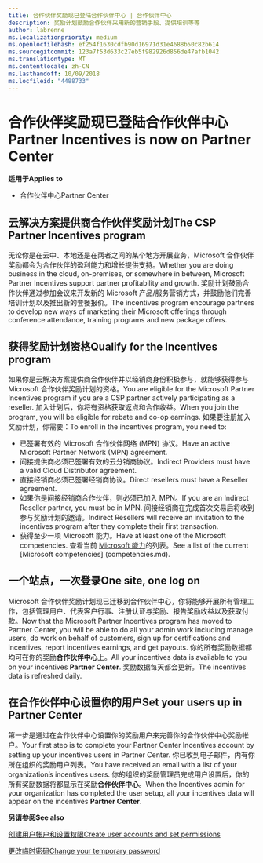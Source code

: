 ```yaml
---
title: 合作伙伴奖励现已登陆合作伙伴中心 | 合作伙伴中心
description: 奖励计划鼓励合作伙伴采用新的营销手段、提供培训等等
author: labrenne
ms.localizationpriority: medium
ms.openlocfilehash: ef254f1630cdfb90d16971d31e4688b50c82b614
ms.sourcegitcommit: 123a7f53d633c27eb5f982926d856de47afb1042
ms.translationtype: MT
ms.contentlocale: zh-CN
ms.lasthandoff: 10/09/2018
ms.locfileid: "4488733"
---
```

# <a name="partner-incentives-is-now-on-partner-center"></a><span data-ttu-id="c010c-103">合作伙伴奖励现已登陆合作伙伴中心</span><span class="sxs-lookup"><span data-stu-id="c010c-103">Partner Incentives is now on Partner Center</span></span> 

**<span data-ttu-id="c010c-104">适用于</span><span class="sxs-lookup"><span data-stu-id="c010c-104">Applies to</span></span>**

-  <span data-ttu-id="c010c-105">合作伙伴中心</span><span class="sxs-lookup"><span data-stu-id="c010c-105">Partner Center</span></span>

## <a name="the-csp-partner-incentives-program"></a><span data-ttu-id="c010c-106">云解决方案提供商合作伙伴奖励计划</span><span class="sxs-lookup"><span data-stu-id="c010c-106">The CSP Partner Incentives program</span></span>

<span data-ttu-id="c010c-107">无论你是在云中、本地还是在两者之间的某个地方开展业务，Microsoft 合作伙伴奖励都会为合作伙伴的盈利能力和增长提供支持。</span><span class="sxs-lookup"><span data-stu-id="c010c-107">Whether you are doing business in the cloud, on-premises, or somewhere in between, Microsoft Partner Incentives support partner profitability and growth.</span></span> <span data-ttu-id="c010c-108">奖励计划鼓励合作伙伴通过参加会议来开发新的 Microsoft 产品/服务营销方式，并鼓励他们完善培训计划以及推出新的套餐报价。</span><span class="sxs-lookup"><span data-stu-id="c010c-108">The incentives program encourage partners to develop new ways of marketing their Microsoft offerings through conference attendance, training programs and new package offers.</span></span> 

## <a name="qualify-for-the-incentives-program"></a><span data-ttu-id="c010c-109">获得奖励计划资格</span><span class="sxs-lookup"><span data-stu-id="c010c-109">Qualify for the Incentives program</span></span>

<span data-ttu-id="c010c-110">如果你是云解决方案提供商合作伙伴并以经销商身份积极参与，就能够获得参与 Microsoft 合作伙伴奖励计划的资格。</span><span class="sxs-lookup"><span data-stu-id="c010c-110">You are eligible for the Microsoft Partner Incentives program if you are a CSP partner actively participating as a reseller.</span></span>
<span data-ttu-id="c010c-111">加入计划后，你将有资格获取返点和合作收益。</span><span class="sxs-lookup"><span data-stu-id="c010c-111">When you join the program, you will be eligible for rebate and co-op earnings.</span></span> <span data-ttu-id="c010c-112">如果要注册加入奖励计划，你需要：</span><span class="sxs-lookup"><span data-stu-id="c010c-112">To enroll in the incentives program, you need to:</span></span> 
-   <span data-ttu-id="c010c-113">已签署有效的 Microsoft 合作伙伴网络 (MPN) 协议。</span><span class="sxs-lookup"><span data-stu-id="c010c-113">Have an active Microsoft Partner Network (MPN) agreement.</span></span>  
-   <span data-ttu-id="c010c-114">间接提供商必须已签署有效的云分销商协议。</span><span class="sxs-lookup"><span data-stu-id="c010c-114">Indirect Providers must have a valid Cloud Distributor agreement.</span></span>
-   <span data-ttu-id="c010c-115">直接经销商必须已签署经销商协议。</span><span class="sxs-lookup"><span data-stu-id="c010c-115">Direct resellers must have a Reseller agreement.</span></span>
-   <span data-ttu-id="c010c-116">如果你是间接经销商合作伙伴，则必须已加入 MPN。</span><span class="sxs-lookup"><span data-stu-id="c010c-116">If you are an Indirect Reseller partner, you must be in MPN.</span></span> <span data-ttu-id="c010c-117">间接经销商在完成首次交易后将收到参与奖励计划的邀请。</span><span class="sxs-lookup"><span data-stu-id="c010c-117">Indirect Resellers will receive an invitation to the incentives program after they complete their first transaction.</span></span> 
-   <span data-ttu-id="c010c-118">获得至少一项 Microsoft 能力。</span><span class="sxs-lookup"><span data-stu-id="c010c-118">Have at least one of the Microsoft competencies.</span></span> <span data-ttu-id="c010c-119">查看当前 [Microsoft 能力](competencies.md)的列表。</span><span class="sxs-lookup"><span data-stu-id="c010c-119">See a list of the current [Microsoft competencies] (competencies.md).</span></span>

## <a name="one-site-one-log-on"></a><span data-ttu-id="c010c-120">一个站点，一次登录</span><span class="sxs-lookup"><span data-stu-id="c010c-120">One site, one log on</span></span>

<span data-ttu-id="c010c-121">Microsoft 合作伙伴奖励计划现已迁移到合作伙伴中心，你将能够开展所有管理工作，包括管理用户、代表客户行事、注册认证与奖励、报告奖励收益以及获取付款。</span><span class="sxs-lookup"><span data-stu-id="c010c-121">Now that the Microsoft Partner Incentives program has moved to Partner Center, you will be able to do all your admin work including manage users, do work on behalf of customers, sign up for certifications and incentives, report incentives earnings, and get payouts.</span></span> <span data-ttu-id="c010c-122">你的所有奖励数据都均可在你的奖励**合作伙伴中心**上。</span><span class="sxs-lookup"><span data-stu-id="c010c-122">All your incentives data is available to you on your incentives **Partner Center**.</span></span> <span data-ttu-id="c010c-123">奖励数据每天都会更新。</span><span class="sxs-lookup"><span data-stu-id="c010c-123">The incentives data is refreshed daily.</span></span>
 
## <a name="set-your-users-up-in-partner-center"></a><span data-ttu-id="c010c-124">在合作伙伴中心设置你的用户</span><span class="sxs-lookup"><span data-stu-id="c010c-124">Set your users up in Partner Center</span></span>
 
<span data-ttu-id="c010c-125">第一步是通过在合作伙伴中心设置你的奖励用户来完善你的合作伙伴中心奖励帐户。</span><span class="sxs-lookup"><span data-stu-id="c010c-125">Your first step is to complete your Partner Center Incentives account by setting up your incentives users in Partner Center.</span></span> <span data-ttu-id="c010c-126">你已收到电子邮件，内有你所在组织的奖励用户列表。</span><span class="sxs-lookup"><span data-stu-id="c010c-126">You have received an email with a list of your organization’s incentives users.</span></span> <span data-ttu-id="c010c-127">你的组织的奖励管理员完成用户设置后，你的所有奖励数据将都显示在奖励**合作伙伴中心**。</span><span class="sxs-lookup"><span data-stu-id="c010c-127">When the Incentives admin for your organization has completed the user setup, all your incentives data will appear on the incentives **Partner Center**.</span></span>

**<span data-ttu-id="c010c-128">另请参阅</span><span class="sxs-lookup"><span data-stu-id="c010c-128">See also</span></span>**

[<span data-ttu-id="c010c-129">创建用户帐户和设置权限</span><span class="sxs-lookup"><span data-stu-id="c010c-129">Create user accounts and set permissions</span></span>](create-user-accounts-and-set-permissions.md)

[<span data-ttu-id="c010c-130">更改临时密码</span><span class="sxs-lookup"><span data-stu-id="c010c-130">Change your temporary password</span></span>](change-your-temporary-password.md)

